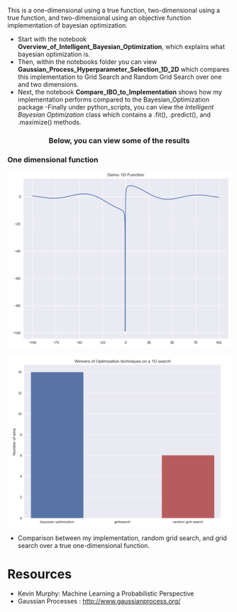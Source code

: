 This is a one-dimensional using a true function, two-dimensional using a true function, and two-dimensional using an objective function implementation of bayesian optimization.

- Start with the notebook **Overview_of_Intelligent_Bayesian_Optimization**, which explains
what bayesian optimization is.
- Then, within the notebooks folder you can view
**Gaussian_Process_Hyperparameter_Selection_1D_2D** which compares this implementation to
Grid Search and Random Grid Search over one and two dimensions.
- Next, the notebook
**Compare_IBO_to_Implementation** shows how my implementation performs compared to
the Bayesian_Optimization package
-Finally under python_scripts, you can view the *Intelligent Bayesian Optimization* class which contains a .fit(), .predict(), and .maximize() methods.

<h3 style="text-align: center;" markdown="1"> Below, you can view some of the results </h3>

### One dimensional function
![Alt text](images/1d_function.png?raw=true)


![Alt text](images/1d_search_rand_grid_ibo.png?raw=true)
- Comparison between my implementation, random grid search, and grid search over a true one-dimensional function. 


# Resources
- Kevin Murphy: Machine Learning a Probabilistic Perspective
- Gaussian Processes : http://www.gaussianprocess.org/
